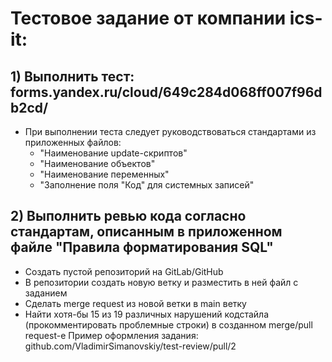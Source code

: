 # Тестовое задание от компании ics-it:
## 1) Выполнить тест: forms.yandex.ru/cloud/649c284d068ff007f96db2cd/
  - При выполнении теста следует руководствоваться стандартами из приложенных файлов:
    - "Наименование update-скриптов"
    - "Наименование объектов"
    - "Наименование переменных"
    - "Заполнение поля "Код" для системных записей"
## 2) Выполнить ревью кода согласно стандартам, описанным в приложенном файле "Правила форматирования SQL"
  - Создать пустой репозиторий на GitLab/GitHub
  - В репозитории создать новую ветку и разместить в ней файл с заданием
  - Сделать merge request из новой ветки в main ветку
  - Найти хотя-бы 15 из 19 различных нарушений кодстайла (прокомментировать проблемные строки) в созданном merge/pull request-е
  Пример оформления задания:
  github.com/VladimirSimanovskiy/test-review/pull/2
  